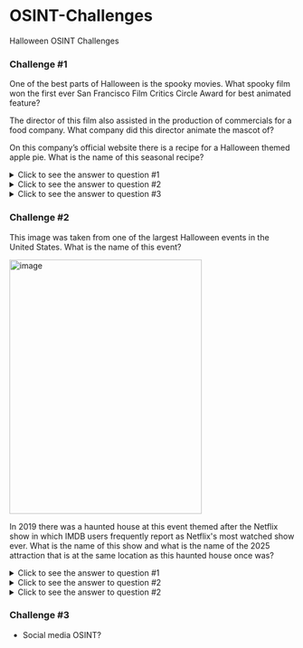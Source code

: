 # OSINT-Challenges
Halloween OSINT Challenges

### Challenge #1

One of the best parts of Halloween is the spooky movies. What spooky film won the first ever San Francisco Film Critics Circle Award for best animated feature?

The director of this film also assisted in the production of commercials for a food company. What company did this director animate the mascot of?  

On this company’s official website there is a recipe for a Halloween themed apple pie. What is the name of this seasonal recipe? 

<details>
<summary>Click to see the answer to question #1</summary>
  
**Caroline**

</details>

<details>
<summary>Click to see the answer to question #2</summary>
  
**Pillsbury**

</details>

<details>
<summary>Click to see the answer to question #3</summary>
  
**Mummy Apple Pie**

</details>

### Challenge #2

This image was taken from one of the largest Halloween events in the United States. What is the name of this event?

<img width="340" height="450" alt="image" src="https://github.com/user-attachments/assets/c5c62ed3-0bcf-4ded-8fee-9da9447f3085" />

In 2019 there was a haunted house at this event themed after the Netflix show in which IMDB users frequently report as Netflix's most watched show ever. What is the name of this show and what is the name of the 2025 attraction that is at the same location as this haunted house once was? 

<details>
<summary>Click to see the answer to question #1</summary>
  
**Universal's Halloween Horror Nights Orlando**

</details>

<details>
<summary>Click to see the answer to question #2</summary>
  
**Stranger Things**

</details>

<details>
<summary>Click to see the answer to question #2</summary>
  
**Terrifier**

</details>

### Challenge #3

- Social media OSINT?

